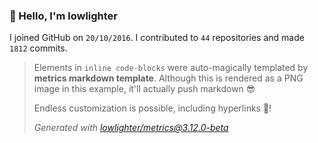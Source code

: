 ### 👋 Hello, I'm lowlighter

I joined GitHub on `20/10/2016`.
I contributed to `44` repositories and made `1812` commits.

> Elements in `inline code-blocks` were auto-magically templated by **metrics markdown template**.
> Although this is rendered as a PNG image in this example, it'll actually push markdown 😎
>
> Endless customization is possible, including hyperlinks 🎉!
>
> *Generated with [lowlighter/metrics@3.12.0-beta](https://github.com/lowlighter/metrics)*
